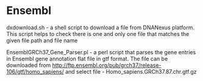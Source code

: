 # Ensembl
dxdownload.sh - a shell script to download a file from DNANexus platform. This script helps to check there is one and only one file that matches the given file path and file name


EnsemblGRCh37_Gene_Parser.pl - a perl script that parses the gene entries in Ensembl gene annotation flat file in gtf format. The file can be downloaded from http://ftp.ensembl.org/pub/grch37/release-106/gtf/homo_sapiens/ and select file - Homo_sapiens.GRCh37.87.chr.gtf.gz 

